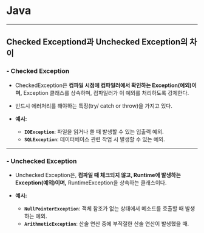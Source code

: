    # Java

---
## **Checked Exceptiond과 Unchecked Exception의 차이**

### - Checked Exception
- CheckedException은 **컴파일 시점에 컴파일러에서 확인하는 Exception(예외)이며,** Exception 클래스를 상속하며, 컴파일러가 이 예외를 처리하도록 강제한다.
- 반드시 에러처리를 해야하는 특징(try/ catch or throw)을 가지고 있다.

- **예시:**

  - **`IOException`**: 파일을 읽거나 쓸 때 발생할 수 있는 입출력 예외.
  - **`SQLException`**: 데이터베이스 관련 작업 시 발생할 수 있는 예외.

---

### - Unchecked Exception
- Unchecked Exception은, **컴파일 때 체크되지 않고, Runtime에 발생하는 Exception(예외)이며,** RuntimeException을 상속하는 클래스이다.

- **예시:**

  - **`NullPointerException`**: 객체 참조가 없는 상태에서 메소드를 호출할 때 발생하는 예외.
  - **`ArithmeticException`**: 산술 연산 중에 부적절한 산술 연산이 발생했을 때.